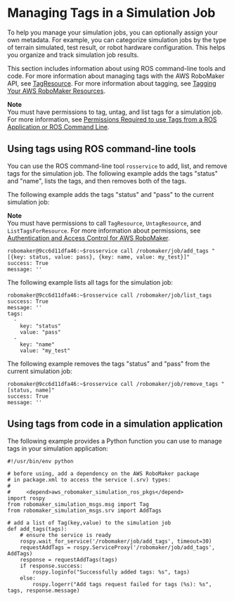 # Managing Tags in a Simulation Job<a name="simulation-job-tags"></a>

To help you manage your simulation jobs, you can optionally assign your own metadata\. For example, you can categorize simulation jobs by the type of terrain simulated, test result, or robot hardware configuration\. This helps you organize and track simulation job results\. 

This section includes information about using ROS command\-line tools and code\. For more information about managing tags with the AWS RoboMaker API, see [TagResource](https://docs.aws.amazon.com/robomaker/latest/dg/API_TagResource.html)\. For more information about tagging, see [Tagging Your AWS RoboMaker Resources](tagging-robomaker.md)\. 

**Note**  
You must have permissions to tag, untag, and list tags for a simulation job\. For more information, see [Permissions Required to use Tags from a ROS Application or ROS Command Line](auth-and-access-control.md#auth_access_required-permissions-iam-eventing)\.

## Using tags using ROS command\-line tools<a name="simulation-job-tags-tools"></a>

You can use the ROS command\-line tool `rosservice` to add, list, and remove tags for the simulation job\. The following example adds the tags "status" and "name", lists the tags, and then removes both of the tags\. 

The following example adds the tags "status" and "pass" to the current simulation job:

**Note**  
You must have permissions to call `TagResource`, `UntagResource`, and `ListTagsForResource`\. For more information about permissions, see [Authentication and Access Control for AWS RoboMaker](auth-and-access-control.md)\.

```
robomaker@9cc6d11dfa46:~$rosservice call /robomaker/job/add_tags "[{key: status, value: pass}, {key: name, value: my_test}]"
success: True
message: ''
```

The following example lists all tags for the simulation job:

```
robomaker@9cc6d11dfa46:~$rosservice call /robomaker/job/list_tags
success: True
message: ''
tags:
  -
    key: "status"
    value: "pass"
  -
    key: "name"
    value: "my_test"
```

The following example removes the tags "status" and "pass" from the current simulation job:

```
robomaker@9cc6d11dfa46:~$rosservice call /robomaker/job/remove_tags "[status, name]"
success: True
message: ''
```

## Using tags from code in a simulation application<a name="simulation-job-tags-code"></a>

The following example provides a Python function you can use to manage tags in your simulation application:

```
#!/usr/bin/env python

# before using, add a dependency on the AWS RoboMaker package
# in package.xml to access the service (.srv) types:
# 
#     <depend>aws_robomaker_simulation_ros_pkgs</depend>
import rospy
from robomaker_simulation_msgs.msg import Tag
from robomaker_simulation_msgs.srv import AddTags

# add a list of Tag(key,value) to the simulation job
def add_tags(tags):
    # ensure the service is ready
    rospy.wait_for_service('/robomaker/job/add_tags', timeout=30)    
    requestAddTags = rospy.ServiceProxy('/robomaker/job/add_tags', AddTags)
    response = requestAddTags(tags)
    if response.success:
        rospy.loginfo("Successfully added tags: %s", tags)
    else:
        rospy.logerr("Add tags request failed for tags (%s): %s", tags, response.message)
```